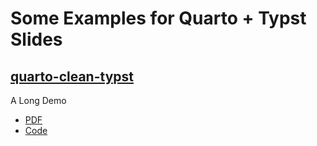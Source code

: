 # Some Examples for Quarto + Typst Slides

## [quarto-clean-typst](https://github.com/kazuyanagimoto/quarto-clean-typst)

A Long Demo

- [PDF](https://kazuyanagimoto.com/quarto-clean-typst/template-full.pdf)
- [Code](https://github.com/kazuyanagimoto/quarto-clean-typst/blob/main/template-full.qmd)
